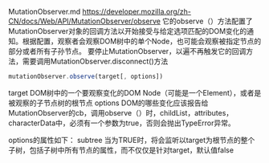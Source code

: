 MutationObserver.md
https://developer.mozilla.org/zh-CN/docs/Web/API/MutationObserver/observe
它的observe（）方法配置了MutationObserver对象的回调方法以开始接受与给定选项匹配的DOM变化的通知。根据配置，观察者会观察DOM树中的单个Node，也可能会观察被指定节点的部分或者所有子孙节点。
要停止MutationObserver，以遍不再触发它的回调方法，需要调用MutationObserver.disconnect()方法

```js
mutationObserver.observe(target[, options])
```

target
DOM树中的一个要观察变化的DOM Node（可能是一个Element），或者是被观察的子节点树的根节点
options
DOM的哪些变化应该报告给MutationObserver的cb，调用observe（）时，childList，attributes，characterData中，必须有一个参数为true，否则会抛出TypeError异常。

options的属性如下：
subtree
当为TRUE时，将会监听以target为根节点的整个子树，包括子树中所有节点的属性，而不仅仅是针对target，默认值false

